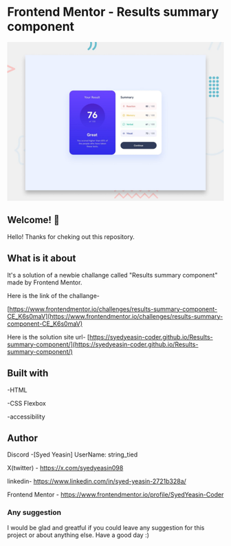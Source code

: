 # Frontend Mentor - Results summary component

![Design preview for the Results summary component coding challenge](./preview.jpg)


## Welcome! 👋

Hello! Thanks for cheking out this repository.

## What is it about

It's a solution of a newbie challange called "Results summary component" made by Frontend Mentor.

Here is the link of the challange-

[https://www.frontendmentor.io/challenges/results-summary-component-CE_K6s0maV](https://www.frontendmentor.io/challenges/results-summary-component-CE_K6s0maV)

Here is the solution site url-
[https://syedyeasin-coder.github.io/Results-summary-component/](https://syedyeasin-coder.github.io/Results-summary-component/)

## Built with

-HTML

-CSS Flexbox

-accessibility

## Author

Discord -[Syed Yeasin] UserName: string_tied

X(twitter) - https://x.com/syedyeasin098

linkedin- https://www.linkedin.com/in/syed-yeasin-2721b328a/

Frontend Mentor - https://www.frontendmentor.io/profile/SyedYeasin-Coder

### Any suggestion

I would be glad and greatful if you could leave any suggestion for this project or about anything else. Have a good day :)
